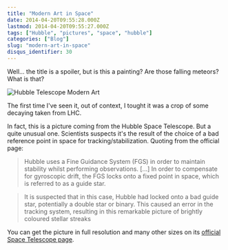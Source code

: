 ```yaml
---
title: "Modern Art in Space"
date: 2014-04-20T09:55:28.000Z
lastmod: 2014-04-20T09:55:27.000Z
tags: ["Hubble", "pictures", "space", "hubble"]
categories: ["Blog"]
slug: "modern-art-in-space"
disqus_identifier: 30
---
```


Well... the title is a spoiler, but is this a painting? Are those falling meteors? What is that?

![Hubble Telescope Modern Art](http://www.spacetelescope.org/static/archives/images/medium/potw1404a.jpg)

The first time I've seen it, out of context, I tought it was a crop of some decaying taken from LHC.

In fact, this is a picture coming from the Hubble Space Telescope. But a quite unusual one. Scientists suspects it's the result of the choice of a bad reference point in space for tracking/stabilization. Quoting from the official page:

> Hubble uses a Fine Guidance System (FGS) in order to maintain stability whilst performing observations. [...] In order to compensate for gyroscopic drift, the FGS locks onto a fixed point in space, which is referred to as a guide star.

> It is suspected that in this case, Hubble had locked onto a bad guide star, potentially a double star or binary. This caused an error in the tracking system, resulting in this remarkable picture of brightly coloured stellar streaks

You can get the picture in full resolution and many other sizes on its [official Space Telescope page](http://www.spacetelescope.org/images/potw1404a/).